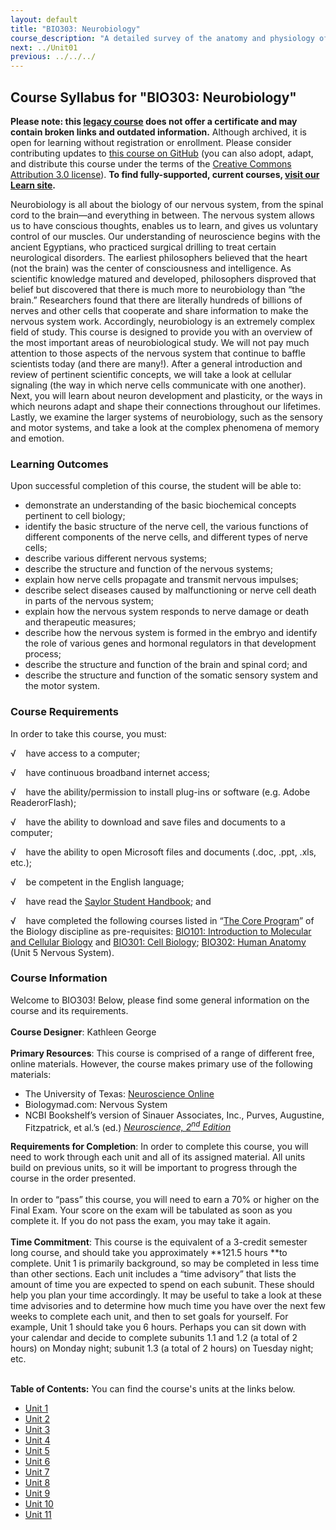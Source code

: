 ```yaml
---
layout: default
title: "BIO303: Neurobiology"
course_description: "A detailed survey of the anatomy and physiology of the nervous system, including the central and peripheral nervous system divisions and their neurons and supporting cells, with special emphasis on the brain, electrochemical signaling, and neurotransmitters."
next: ../Unit01
previous: ../../../
---
```

Course Syllabus for "BIO303: Neurobiology"
------------------------------------------

**Please note: this [legacy course](https://sayloracademy.zendesk.com/hc/en-us/articles/206089967) does not offer a certificate and may contain 
broken links and outdated information.** Although archived, it is open 
for learning without registration or enrollment. Please consider contributing 
updates to [this course on GitHub](https://github.com/saylordotorg/course_bio303) 
(you can also adopt, adapt, and distribute this course under the terms of 
the [Creative Commons Attribution 3.0 license](http://creativecommons.org/licenses/by/3.0/)). **To find fully-supported, current courses, [visit our 
Learn site](https://learn.saylor.org).**

Neurobiology is all about the biology of our nervous system, from the
spinal cord to the brain—and everything in between. The nervous system
allows us to have conscious thoughts, enables us to learn, and gives us
voluntary control of our muscles. Our understanding of neuroscience
begins with the ancient Egyptians, who practiced surgical drilling to
treat certain neurological disorders. The earliest philosophers believed
that the heart (not the brain) was the center of consciousness and
intelligence. As scientific knowledge matured and developed,
philosophers disproved that belief but discovered that there is much
more to neurobiology than “the brain.” Researchers found that there are
literally hundreds of billions of nerves and other cells that cooperate
and share information to make the nervous system work. Accordingly,
neurobiology is an extremely complex field of study. This course is
designed to provide you with an overview of the most important areas of
neurobiological study. We will not pay much attention to those aspects
of the nervous system that continue to baffle scientists today (and
there are many!). After a general introduction and review of pertinent
scientific concepts, we will take a look at cellular signaling (the way
in which nerve cells communicate with one another). Next, you will learn
about neuron development and plasticity, or the ways in which neurons
adapt and shape their connections throughout our lifetimes. Lastly, we
examine the larger systems of neurobiology, such as the sensory and
motor systems, and take a look at the complex phenomena of memory and
emotion.

### Learning Outcomes

Upon successful completion of this course, the student will be able
to:  

-   demonstrate an understanding of the basic biochemical concepts
    pertinent to cell biology;
-   identify the basic structure of the nerve cell, the various
    functions of different components of the nerve cells, and different
    types of nerve cells;
-   describe various different nervous systems;
-   describe the structure and function of the nervous systems;
-   explain how nerve cells propagate and transmit nervous impulses;
-   describe select diseases caused by malfunctioning or nerve cell
    death in parts of the nervous system;
-   explain how the nervous system responds to nerve damage or death and
    therapeutic measures;
-   describe how the nervous system is formed in the embryo and identify
    the role of various genes and hormonal regulators in that
    development process;
-   describe the structure and function of the brain and spinal cord;
    and
-   describe the structure and function of the somatic sensory system
    and the motor system.      

### Course Requirements

In order to take this course, you must:  
  
 √    have access to a computer;  
  
 √    have continuous broadband internet access;  
  
 √    have the ability/permission to install plug-ins or software (e.g.
Adobe ReaderorFlash);  
  
 √    have the ability to download and save files and documents to a
computer;  
  
 √    have the ability to open Microsoft files and documents (.doc,
.ppt, .xls, etc.);  
  
 √    be competent in the English language;

√    have read the [Saylor Student
Handbook](http://www.saylor.org/site/wp-content/uploads/2012/05/Saylor-StudentHandbook.pdf);
and

√    have completed the following courses listed in “[The Core
Program](http://www.saylor.org/majors/biology/)” of the Biology
discipline as pre-requisites: [BIO101: Introduction to Molecular and
Cellular Biology](http://www.saylor.org/courses/bio101a/) and [BIO301:
Cell Biology](http://www.saylor.org/courses/bio301/); [BIO302: Human
Anatomy](http://www.saylor.org/courses/bio302/) (Unit 5 Nervous
System). 

### Course Information

Welcome to BIO303! Below, please find some general information on the
course and its requirements.  
    
 **Course Designer**: Kathleen George  
    
 **Primary Resources**: This course is comprised of a range of different
free, online materials. However, the course makes primary use of the
following materials:  

-   The University of Texas: [Neuroscience
    Online](http://neuroscience.uth.tmc.edu/)       
-   Biologymad.com: Nervous System
-   NCBI Bookshelf’s version of Sinauer Associates, Inc., Purves,
    Augustine, Fitzpatrick, et al.’s (ed.) *[Neuroscience,
    2<sup>nd</sup>
    Edition](http://www.ncbi.nlm.nih.gov/books/NBK10799/)*

**Requirements for Completion**: In order to complete this course, you
will need to work through each unit and all of its assigned material.
All units build on previous units, so it will be important to progress
through the course in the order presented.  
    
 In order to “pass” this course, you will need to earn a 70% or higher
on the Final Exam. Your score on the exam will be tabulated as soon as
you complete it. If you do not pass the exam, you may take it again.  
    
 **Time Commitment**: This course is the equivalent of a 3-credit
semester long course, and should take you approximately **121.5
hours **to complete. Unit 1 is primarily background, so may be completed
in less time than other sections. Each unit includes a “time advisory”
that lists the amount of time you are expected to spend on each subunit.
These should help you plan your time accordingly. It may be useful to
take a look at these time advisories and to determine how much time you
have over the next few weeks to complete each unit, and then to set
goals for yourself. For example, Unit 1 should take you 6 hours. Perhaps
you can sit down with your calendar and decide to complete subunits 1.1
and 1.2 (a total of 2 hours) on Monday night; subunit 1.3 (a total of 2
hours) on Tuesday night; etc.  
    

**Table of Contents:** You can find the course's units at the links below.

- [Unit 1](https://legacy.saylor.org/bio303/Unit01/)
- [Unit 2](https://legacy.saylor.org/bio303/Unit02/)
- [Unit 3](https://legacy.saylor.org/bio303/Unit03/)
- [Unit 4](https://legacy.saylor.org/bio303/Unit04/)
- [Unit 5](https://legacy.saylor.org/bio303/Unit05/)
- [Unit 6](https://legacy.saylor.org/bio303/Unit06/)
- [Unit 7](https://legacy.saylor.org/bio303/Unit07/)
- [Unit 8](https://legacy.saylor.org/bio303/Unit08/)
- [Unit 9](https://legacy.saylor.org/bio303/Unit09/)
- [Unit 10](https://legacy.saylor.org/bio303/Unit10/)
- [Unit 11](https://legacy.saylor.org/bio303/Unit11/)
